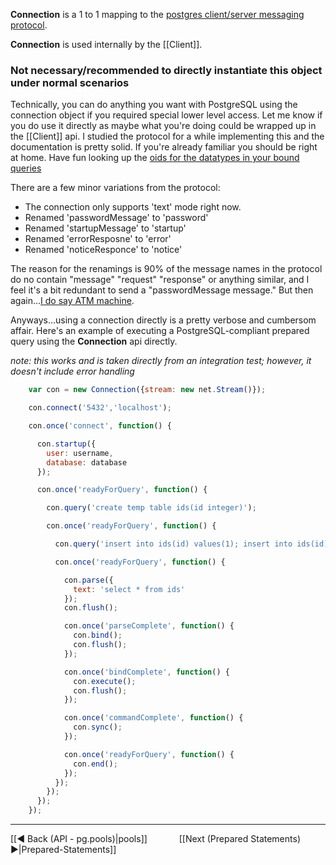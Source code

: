 __Connection__ is a 1 to 1 mapping to the [postgres client/server messaging protocol](http://developer.postgresql.org/pgdocs/postgres/protocol.html).

__Connection__ is used internally by the [[Client]]. 

### Not necessary/recommended to directly instantiate this object under normal scenarios

Technically, you can do anything you want with PostgreSQL using the connection object if you required special lower level access.  Let me know if you do use it directly as maybe what you're doing could be wrapped up in the [[Client]] api.  I studied the protocol for a while implementing this and the documentation is pretty solid.  If you're already familiar you should be right at home.  Have fun looking up the [oids for  the datatypes in your bound queries](http://github.com/brianc/node-postgres/blob/master/script/list-db-types.js)

There are a few minor variations from the protocol:

- The connection only supports 'text' mode right now.
- Renamed 'passwordMessage' to 'password'
- Renamed 'startupMessage' to 'startup'
- Renamed 'errorResposne' to 'error'
- Renamed 'noticeResponce' to 'notice'

The reason for the renamings is 90% of the message names in the protocol do no contain "message" "request" "response" or anything similar, and I feel  it's a bit redundant to send a "passwordMessage message."  But then again...[I do say ATM machine](http://en.wikipedia.org/wiki/RAS_syndrome).

Anyways...using a connection directly is a pretty verbose and cumbersom affair.  Here's an example of executing a PostgreSQL-compliant prepared query using the __Connection__ api directly.
 
_note: this works and is taken directly from an integration test; however, it doesn't include error handling_

``` javascript
    var con = new Connection({stream: new net.Stream()});

    con.connect('5432','localhost');

    con.once('connect', function() {

      con.startup({
        user: username,
        database: database
      });

      con.once('readyForQuery', function() {

        con.query('create temp table ids(id integer)');

        con.once('readyForQuery', function() {

          con.query('insert into ids(id) values(1); insert into ids(id) values(2);');

          con.once('readyForQuery', function() {

            con.parse({
              text: 'select * from ids'
            });
            con.flush();

            con.once('parseComplete', function() {
              con.bind();
              con.flush();
            });

            con.once('bindComplete', function() {
              con.execute();
              con.flush();
            });

            con.once('commandComplete', function() {
              con.sync();
            });

            con.once('readyForQuery', function() {
              con.end();
            });
          });
        });
      });
    });

```

***
[[◄ Back (API - pg.pools)|pools]] `      ` [[Next (Prepared Statements) ►|Prepared-Statements]]